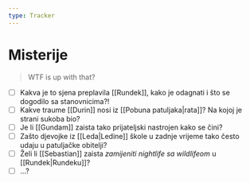 ```yaml
---
type: Tracker
---
```


# Misterije

> WTF is up with that?

- [ ] Kakva je to sjena preplavila [[Rundek]], kako je odagnati i što se dogodilo sa stanovnicima?!
- [ ] Kakve traume [[Durin]] nosi iz [[Pobuna patuljaka|rata]]? Na kojoj je strani sukoba bio?
- [ ] Je li [[Gundam]] zaista tako prijateljski nastrojen kako se čini?
- [ ] Zašto djevojke iz [[Leda|Ledine]] škole u zadnje vrijeme tako često udaju u patuljačke obitelji?
- [ ] Želi li [[Sebastian]] zaista _zamijeniti nightlife sa wildlifeom_ u [[Rundek|Rundeku]]?
- [ ] ...?
